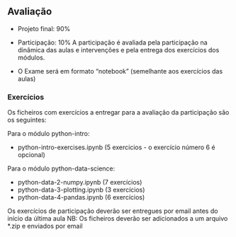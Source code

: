 ## **Avaliação**

- Projeto final: 90%
- Participação: 10%
A participação é avaliada pela participação na dinâmica das aulas e intervenções e pela entrega dos exercícios dos módulos.

- O Exame será em formato “notebook” (semelhante aos exercícios das aulas)

### **Exercícios**
Os ficheiros com exercícios a entregar para a avaliação da participação são os seguintes:

Para o módulo python-intro:
- python-intro-exercises.ipynb (5 exercicios - o exercício número 6 é opcional)

Para o módulo python-data-science:
- python-data-2-numpy.ipynb (7 exercícios)
- python-data-3-plotting.ipynb (3 exercícios)
- python-data-4-pandas.ipynb (6 exercícios)

Os exercícios de participação deverão ser entregues por email antes do início da última aula
NB: Os ficheiros deverão ser adicionados a um arquivo *.zip e enviados por email